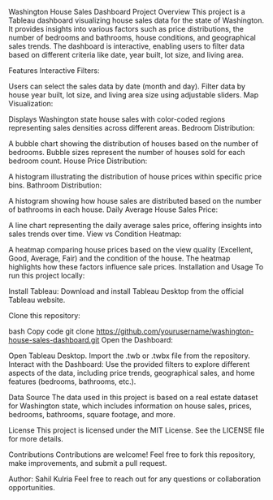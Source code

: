 Washington House Sales Dashboard
Project Overview
This project is a Tableau dashboard visualizing house sales data for the state of Washington. It provides insights into various factors such as price distributions, the number of bedrooms and bathrooms, house conditions, and geographical sales trends. The dashboard is interactive, enabling users to filter data based on different criteria like date, year built, lot size, and living area.

Features
Interactive Filters:

Users can select the sales data by date (month and day).
Filter data by house year built, lot size, and living area size using adjustable sliders.
Map Visualization:

Displays Washington state house sales with color-coded regions representing sales densities across different areas.
Bedroom Distribution:

A bubble chart showing the distribution of houses based on the number of bedrooms. Bubble sizes represent the number of houses sold for each bedroom count.
House Price Distribution:

A histogram illustrating the distribution of house prices within specific price bins.
Bathroom Distribution:

A histogram showing how house sales are distributed based on the number of bathrooms in each house.
Daily Average House Sales Price:

A line chart representing the daily average sales price, offering insights into sales trends over time.
View vs Condition Heatmap:

A heatmap comparing house prices based on the view quality (Excellent, Good, Average, Fair) and the condition of the house. The heatmap highlights how these factors influence sale prices.
Installation and Usage
To run this project locally:

Install Tableau:
Download and install Tableau Desktop from the official Tableau website.

Clone this repository:

bash
Copy code
git clone https://github.com/yourusername/washington-house-sales-dashboard.git
Open the Dashboard:

Open Tableau Desktop.
Import the .twb or .twbx file from the repository.
Interact with the Dashboard:
Use the provided filters to explore different aspects of the data, including price trends, geographical sales, and home features (bedrooms, bathrooms, etc.).

Data Source
The data used in this project is based on a real estate dataset for Washington state, which includes information on house sales, prices, bedrooms, bathrooms, square footage, and more.

License
This project is licensed under the MIT License. See the LICENSE file for more details.

Contributions
Contributions are welcome! Feel free to fork this repository, make improvements, and submit a pull request.

Author: Sahil Kulria
Feel free to reach out for any questions or collaboration opportunities.
